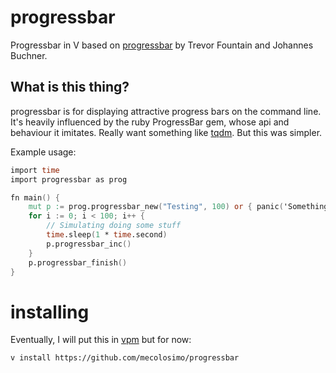 # progressbar
Progressbar in V based on [progressbar](https://github.com/doches/progressbar) by Trevor Fountain and Johannes Buchner.

## What is this thing?

progressbar is for displaying attractive progress bars on the command line. It's heavily influenced by the ruby ProgressBar
gem, whose api and behaviour it imitates. Really want something like [tqdm](https://github.com/tqdm/tqdm). But this was simpler. 

Example usage:

```v
import time
import progressbar as prog

fn main() {
	mut p := prog.progressbar_new("Testing", 100) or { panic('Something went wrong with progressbar_new')}
	for i := 0; i < 100; i++ {
		// Simulating doing some stuff
		time.sleep(1 * time.second)
		p.progressbar_inc()
	}
	p.progressbar_finish()
}
```

# installing

Eventually, I will put this in [vpm](https://vpm.vlang.io/) but for now:

```bash
v install https://github.com/mecolosimo/progressbar
```